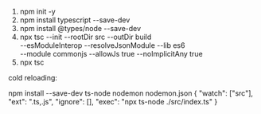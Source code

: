 1. npm init -y
2. npm install typescript --save-dev
3. npm install @types/node --save-dev
4. npx tsc --init --rootDir src --outDir build \
--esModuleInterop --resolveJsonModule --lib es6 \
--module commonjs --allowJs true --noImplicitAny true
5. npx tsc

cold reloading:

npm install --save-dev ts-node nodemon
nodemon.json
{
  "watch": ["src"],
  "ext": ".ts,.js",
  "ignore": [],
  "exec": "npx ts-node ./src/index.ts"
}
